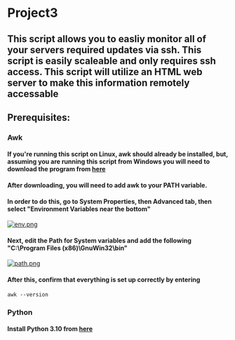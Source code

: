 # Project3
## This script allows you to easliy monitor all of your servers required updates via ssh. This script is easily scaleable and only requires ssh access. This script will utilize an HTML web server to make this information remotely accessable

## Prerequisites:

### Awk
#### If you're running this script on Linux, awk should already be installed, but, assuming you are running this script from Windows you will need to download the program from [here](http://gnuwin32.sourceforge.net/downlinks/gawk.php)
#### After downloading, you will need to add awk to your PATH variable.
#### In order to do this, go to System Properties, then Advanced tab, then select "Environment Variables near the bottom"
[![env.png](https://i.postimg.cc/fbzSGfwS/env.png)](https://postimg.cc/hXYGxxQK)
#### Next, edit the Path for System variables and add the following "C:\Program Files (x86)\GnuWin32\bin"
[![path.png](https://i.postimg.cc/jqpvJ263/path.png)](https://postimg.cc/nM1qyHPq)
#### After this, confirm that everything is set up correctly by entering
```
awk --version
```
### Python
#### Install Python 3.10 from [here](https://www.python.org/downloads/)
